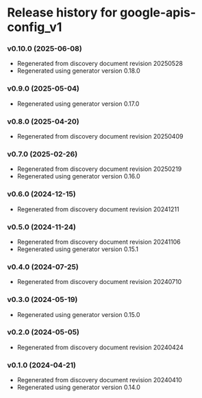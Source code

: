 # Release history for google-apis-config_v1

### v0.10.0 (2025-06-08)

* Regenerated from discovery document revision 20250528
* Regenerated using generator version 0.18.0

### v0.9.0 (2025-05-04)

* Regenerated using generator version 0.17.0

### v0.8.0 (2025-04-20)

* Regenerated from discovery document revision 20250409

### v0.7.0 (2025-02-26)

* Regenerated from discovery document revision 20250219
* Regenerated using generator version 0.16.0

### v0.6.0 (2024-12-15)

* Regenerated from discovery document revision 20241211

### v0.5.0 (2024-11-24)

* Regenerated from discovery document revision 20241106
* Regenerated using generator version 0.15.1

### v0.4.0 (2024-07-25)

* Regenerated from discovery document revision 20240710

### v0.3.0 (2024-05-19)

* Regenerated using generator version 0.15.0

### v0.2.0 (2024-05-05)

* Regenerated from discovery document revision 20240424

### v0.1.0 (2024-04-21)

* Regenerated from discovery document revision 20240410
* Regenerated using generator version 0.14.0

